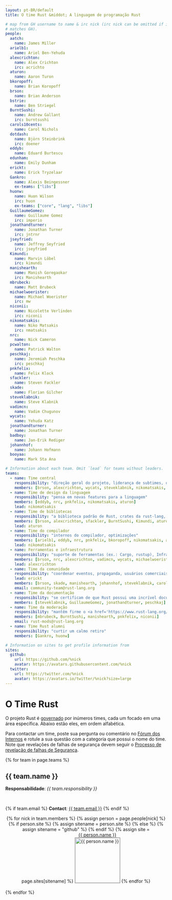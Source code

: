 ```yaml
---
layout: pt-BR/default
title: O time Rust &middot; A linguagem de programação Rust

# map from GH username to name & irc nick (irc nick can be omitted if it
# matches GH).
people:
  aatch:
    name: James Miller
  arielb1:
    name: Ariel Ben-Yehuda
  alexcrichton:
    name: Alex Crichton
    irc: acrichto
  aturon:
    name: Aaron Turon
  bkoropoff:
    name: Brian Koropoff
  brson:
    name: Brian Anderson
  bstrie:
    name: Ben Striegel
  BurntSushi:
    name: Andrew Gallant
    irc: burntsushi
  carols10cents:
    name: Carol Nichols
  dotdash:
    name: Björn Steinbrink
    irc: doener
  eddyb:
    name: Eduard Burtescu
  edunham:
    name: Emily Dunham
  erickt:
    name: Erick Tryzelaar
  Gankro:
    name: Alexis Beingessner
    ex-teams: ["libs"]
  huonw:
    name: Huon Wilson
    irc: huon
    ex-teams: ["core", "lang", "libs"]
  GuillaumeGomez:
    name: Guillaume Gomez
    irc: imperio
  jonathandturner:
    name: Jonathan Turner
    irc: jntrnr
  jseyfried:
    name: Jeffrey Seyfried
    irc: jseyfried
  Kimundi:
    name: Marvin Löbel
    irc: kimundi
  manishearth:
    name: Manish Goregaokar
    irc: Manishearth
  mbrubeck:
    name: Matt Brubeck
  michaelwoerister:
    name: Michael Woerister
    irc: mw
  niconii:
    name: Nicolette Verlinden
    irc: niconii
  nikomatsakis:
    name: Niko Matsakis
    irc: nmatsakis
  nrc:
    name: Nick Cameron
  pcwalton:
    name: Patrick Walton
  peschkaj:
    name: Jeremiah Peschka
    irc: peschkaj
  pnkfelix:
    name: Felix Klock
  sfackler:
    name: Steven Fackler
  skade:
    name: Florian Gilcher
  steveklabnik:
    name: Steve Klabnik
  vadimcn:
    name: Vadim Chugunov
  wycats:
    name: Yehuda Katz
  jonathandturner:
    name: Jonathan Turner
  badboy:
    name: Jan-Erik Rediger
  johannhof:
    name: Johann Hofmann
  booyaa:
    name: Mark Sta Ana

# Information about each team. Omit `lead` for teams without leaders.
teams:
  - name: Time central
    responsibility: "direção geral do projeto, liderança de subtimes, outras preocupações"
    members: [brson, alexcrichton, wycats, steveklabnik, nikomatsakis, aturon, pcwalton, erickt]
  - name: Time de design da linguagem
    responsibility: "pensa em novas features para a linguagem"
    members: [eddyb, nrc, pnkfelix, nikomatsakis, aturon]
    lead: nikomatsakis
  - name: Time de bibliotecas
    responsibility: "a biblioteca padrão de Rust, crates da rust-lang, padrões"
    members: [brson, alexcrichton, sfackler, BurntSushi, Kimundi, aturon]
    lead: aturon
  - name: Time do compilador
    responsibility: "internos do compilador, optimizações"
    members: [arielb1, eddyb, nrc, pnkfelix, bkoropoff, nikomatsakis, aatch, dotdash, michaelwoerister, jseyfried]
    lead: nikomatsakis
  - name: Ferramentas e infraestrutura
    responsibility: "suporte de ferramentas (ex.: Cargo, rustup), Infraestrutura CI, etc."
    members: [brson, nrc, alexcrichton, vadimcn, wycats, michaelwoerister]
    lead: alexcrichton
  - name: Time da comunidade
    responsibility: "coordenar eventos, propaganda, usuários comerciais, materiais de ensino e exposição"
    lead: erickt
    members: [brson, skade, manishearth, johannhof, steveklabnik, carols10cents, badboy, booyaa, bstrie, erickt, jonathandturner, edunham]
    email: community-team@rust-lang.org
  - name: Time da documentação
    responsibility: "se certificam de que Rust possui uma incrível documentação"
    members: [steveklabnik, GuillaumeGomez, jonathandturner, peschkaj]
  - name: Time da moderação
    responsibility: "mantêm firme o <a href='https://www.rust-lang.org/conduct.html'>codigo de conduta</a>"
    members: [mbrubeck, BurntSushi, manishearth, pnkfelix, niconii]
    email: rust-mods@rust-lang.org
  - name: Time Rust alumni
    responsibility: "curtir um calmo retiro"
    members: [Gankro, huonw]

# Information on sites to get profile information from
sites:
  github:
    url: https://github.com/%nick
    avatar: https://avatars.githubusercontent.com/%nick
  twitter:
    url: https://twitter.com/%nick
    avatar: https://avatars.io/twitter/%nick?size=large
---
```


<style type="text/css">
.headshot {
  border: 1px solid #888;
  width: 140px;
}

.person {
  display: inline-block;
  position: relative;
  margin-bottom: 20px;
}
.lead { font-weight: bold; }
.lead .name::after { content: " (lead)"; }
.details {
  display: none;
  position: absolute;
  bottom: 0;
  left: 0;
  right: 0;
  background: rgba(0, 0, 0, 0.5);
  color: white;
  font-weight: normal;
}
.person:hover .details {
   display: block;
}

.headshots {
  text-align: center;
  margin: 0px auto;
  padding: 0;
  width: 700px;
  max-width: 100%;
  list-style: none;
}
</style>

# O Time Rust

O projeto Rust é [governado](https://github.com/rust-lang/rfcs/blob/master/text/1068-rust-governance.md)
por inúmeros times, cada um focado em uma área específica. Abaixo estão eles, em ordem alfabética.

Para contactar um time, poste sua pergunta ou comentário no [Fórum dos Internos](https://internals.rust-lang.org/) e
rotule a sua questão com a categoria que possui o nome do time. Note que revelações de falhas de segurança
devem seguir o [Processo de revelação de falhas de Segurança](security.html).

{% for team in page.teams %}
<section id="{{ team.name | replace:' ','-' }}">
<h2> {{ team.name }} </h2>

<strong>Responsabilidade</strong>: <em>{{ team.responsibility }}</em>

<br />

{% if team.email %}
  <strong>Contact</strong>:
  <a href="mailto:{{ team.email | uri_escape }}">{{ team.email }}</a>
{% endif %}

<ul class="headshots">
{% for nick in team.members %}
  {% assign person = page.people[nick] %}
  {% if person.site %}
    {% assign sitename = person.site %}
  {% else %}
    {% assign sitename = "github" %}
  {% endif %}
  {% assign site = page.sites[sitename] %}
  <li class="person {% if team.lead and team.lead == nick %}lead{% endif %}">
  <a href="{{ site.url | replace:'%nick',nick }}">
    <div class="name">{{ person.name }}</div>
    <div class="details">
      <div>irc: {% if person.irc %}{{ person.irc }}{% else %}{{ nick }}{% endif %}</div>
      {% if person.ex-teams %}
      <div>teams: {{ person.ex-teams | join: ", " }}</div>
      {% endif %}
    </div>
    <img class="headshot" src="{{ site.avatar | replace:'%nick',nick }}" alt="{{ person.name }}">
  </a>
</li>
{% endfor %}
</ul>
</section>
{% endfor %}
